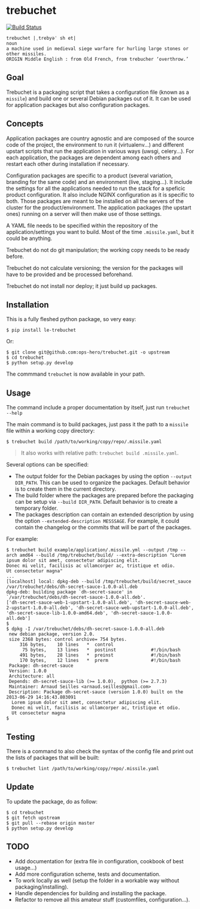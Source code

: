 trebuchet
=========

[![Build Status](https://travis-ci.org/ops-hero/trebuchet.png?branch=master)](https://travis-ci.org/ops-hero/trebuchet)

	trebuchet |ˌtrebyəˈ sh et|
	noun
	a machine used in medieval siege warfare for hurling large stones or other missiles.
	ORIGIN Middle English : from Old French, from trebucher ‘overthrow.’


## Goal ##
Trebuchet is a packaging script that takes a configuration file (known as a `missile`) and build one or several Debian packages out of it. It can be used for application packages but also configuration packages.


## Concepts ##
Application packages are country agnostic and are composed of the source code of the project, the environment to run it (virtualenv...) and different upstart scripts that run the application in various ways (uwsgi, celery...). For each application, the packages are dependent among each others and restart each other during installation if necessary.

Configuration packages are specific to a product (several variation, branding for the same code) and an environment (live, staging...). It include the settings for all the applications needed to run the stack for a speficic product configuration. It also include NGINX configuration as it is specific to both. Those packages are meant to be installed on all the servers of the cluster for the product/environment. The application packages (the upstart ones) running on a server will then make use of those settings.

A YAML file needs to be specified within the repository of the application/settings you want to build. Most of the time `.missile.yaml`, but it could be anything.

Trebuchet do not do git manipulation; the working copy needs to be ready before.

Trebuchet do not calculate versioning; the version for the packages will have to be provided and be processed beforehand.

Trebuchet do not install nor deploy; it just build up packages.


## Installation ##
This is a fully fleshed python package, so very easy:

    $ pip install le-trebuchet

Or:

    $ git clone git@github.com:ops-hero/trebuchet.git -o upstream
    $ cd trebuchet
    $ python setup.py develop

The commmand `trebuchet` is now available in your path.

## Usage ##
The command include a proper documentation by itself, just run `trebuchet --help`

The main command is to build packages, just pass it the path to a `missile` file within a working copy directory:

    $ trebuchet build /path/to/working/copy/repo/.missile.yaml

> It also works with relative path: `trebuchet build .missile.yaml`.

Several options can be specified:

* The output folder for the Debian packages by using the option `--output DIR_PATH`. This can be used to organize the packages. Default behavior is to create them in the current directory.
* The build folder where the packages are prepared before the packaging can be setup via `--build DIR_PATH`. Default behavior is to create a temporary folder.
* The packages description can contain an extended description by using the option `--extended-description MESSSAGE`. For example, it could contain the changelog or the commits that will be part of the packages.

For example:

    $ trebuchet build example/application/.missile.yml --output /tmp --arch amd64 --build /tmp/trebuchet/build/ --extra-description "Lorem ipsum dolor sit amet, consectetur adipiscing elit. 
    Donec mi velit, facilisis ac ullamcorper ac, tristique et odio. 
    Ut consectetur magna"
    ...
    [localhost] local: dpkg-deb --build /tmp/trebuchet/build/secret_sauce /var/trebuchet/debs/dh-secret-sauce-1.0.0-all.deb
    dpkg-deb: building package `dh-secret-sauce' in `/var/trebuchet/debs/dh-secret-sauce-1.0.0-all.deb'.
    ['dh-secret-sauce-web-1-upstart-1.0.0-all.deb', 'dh-secret-sauce-web-2-upstart-1.0.0-all.deb', 'dh-secret-sauce-web-upstart-1.0.0-all.deb', 'dh-secret-sauce-lib-1.0.0-amd64.deb', 'dh-secret-sauce-1.0.0-all.deb']
    $
    $ dpkg -I /var/trebuchet/debs/dh-secret-sauce-1.0.0-all.deb 
     new debian package, version 2.0.
     size 2368 bytes: control archive= 754 bytes.
         316 bytes,    10 lines   *  control              
          75 bytes,    13 lines   *  postinst             #!/bin/bash
         491 bytes,    28 lines   *  preinst              #!/bin/bash
         170 bytes,    12 lines   *  prerm                #!/bin/bash
     Package: dh-secret-sauce
     Version: 1.0.0
     Architecture: all
     Depends: dh-secret-sauce-lib (>= 1.0.0),  python (>= 2.7.3)
     Maintainer: Arnaud Seilles <arnaud.seilles@gmail.com>
     Description: Package dh-secret-sauce (version 1.0.0) built on the 2013-06-29 14:16:43.803091
      Lorem ipsum dolor sit amet, consectetur adipiscing elit. 
      Donec mi velit, facilisis ac ullamcorper ac, tristique et odio. 
      Ut consectetur magna
    $


## Testing ##
There is a command to also check the syntax of the config file and print out the lists of packages that will be built:

    $ trebuchet lint /path/to/working/copy/repo/.missile.yaml



## Update ##
To update the package, do as follow:
    
    $ cd trebuchet
    $ git fetch upstream
    $ git pull --rebase origin master
    $ python setup.py develop


## TODO ##
* Add documentation for (extra file in configuration, cookbook of best  usage...)
* Add more configuration scheme, tests and documentation.
* To work locally as well (setup the folder in a workable way without packaging/installing).
* Handle dependencies for building and installing the package.
* Refactor to remove all this amateur stuff (customfiles, configuration...).